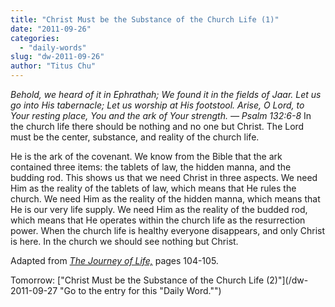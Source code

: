 ```yaml
---
title: "Christ Must be the Substance of the Church Life (1)"
date: "2011-09-26"
categories: 
  - "daily-words"
slug: "dw-2011-09-26"
author: "Titus Chu"
---
```


_Behold, we heard of it in Ephrathah; We found it in the fields of Jaar. Let us go into His tabernacle; Let us worship at His footstool. Arise, O Lord, to Your resting place, You and the ark of Your strength. — Psalm 132:6-8_ In the church life there should be nothing and no one but Christ. The Lord must be the center, substance, and reality of the church life.

He is the ark of the covenant. We know from the Bible that the ark contained three items: the tablets of law, the hidden manna, and the budding rod. This shows us that we need Christ in three aspects. We need Him as the reality of the tablets of law, which means that He rules the church. We need Him as the reality of the hidden manna, which means that He is our very life supply. We need Him as the reality of the budded rod, which means that He operates within the church life as the resurrection power. When the church life is healthy everyone disappears, and only Christ is here. In the church we should see nothing but Christ.

Adapted from _[The Journey of Life,](/book-journey "Go to the listing for this book.")_ pages 104-105.

Tomorrow: ["Christ Must be the Substance of the Church Life (2)"](/dw-2011-09-27 "Go to the entry for this "Daily Word."")
